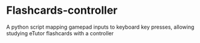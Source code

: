 # Flashcards-controller
A python script mapping gamepad inputs to keyboard key presses, allowing studying eTutor flashcards with a controller
